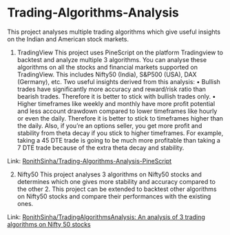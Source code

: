 # Trading-Algorithms-Analysis
This project analyses multiple trading algorithms which give useful insights on the Indian and American stock markets.

1. TradingView
This project uses PineScript on the platform Tradingview to backtest and analyze multiple 3 algorithms. You can analyse these algorithms on all the stocks and financial markets supported on TradingView. This includes Nifty50 (India), S&P500 (USA), DAX (Germany), etc. Two useful insights derived from this analysis:
•	Bullish trades have significantly more accuracy and reward/risk ratio than bearish trades. Therefore it is better to stick with bullish trades only.
•	Higher timeframes like weekly and monthly have more profit potential and less account drawdown compared to lower timeframes like hourly or even the daily. Therefore it is better to stick to timeframes higher than the daily. Also, if you’re an options seller, you get more profit and stability from theta decay if you stick to higher timeframes. For example, taking a 45 DTE trade is going to be much more profitable than taking a 7 DTE trade because of the extra theta decay and stability.

Link: [RonithSinha/Trading-Algorithms-Analysis-PineScript](https://github.com/RonithSinha/Trading-Algorithms-Analysis-PineScript)


2. Nifty50
This project analyses 3 algorithms on Nifty50 stocks and determines which one gives more stability and accuracy compared to the other 2. This project can be extended to backtest other algorithms on Nifty50 stocks and compare their performances with the existing ones.

Link: [RonithSinha/TradingAlgorithmsAnalysis: An analysis of 3 trading algorithms on Nifty 50 stocks](https://github.com/RonithSinha/Trading-Algorithms-Analysis-PineScript)
